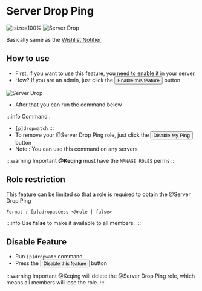 # Server Drop Ping

![](/img/features/dropwatch.png ':size=100%')
![Server Drop](/img/features/drop.png ':size=100%')

Basically same as the [Wishlist Notifier](./wishlist-notifier)

## How to use

- First, if you want to use this feature, you need to enable it in your server.
- How? If you are an admin, just click the <button class="btn btn-success">Enable this feature</button> button

![Server Drop](/img/features/drop2.png ':size=100%')

- After that you can run the command below

:::info Command :
- `[p]dropwatch`
:::
- To remove your <span class="mention">@Server Drop Ping</span> role, just click the <button class="btn btn-danger">Disable My Ping</button> button
- Note : You can use this command on any servers

:::warning Important
<b class="mention">@Keqing</b> must have the <code>MANAGE ROLES</code> perms
:::

## Role restriction

This feature can be limited so that a role is required to obtain the <span class="mention">@Server Drop Ping</span>

```
Format : [p]adropaccess <@role | false>
```

:::info
Use **false** to make it available to all members.
:::

## Disable Feature
- Run `[p]dropwath` command
- Press the <button class="btn btn-danger">Disable this feature</button> button

:::warning
Important <span class="mention">@Keqing</span> will delete the <span class="mention">@Server Drop Ping</span> role, which means all members will lose the role.
:::